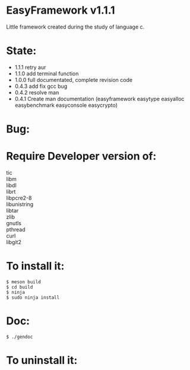 EasyFramework v1.1.1
====================
Little framework created during the study of language c.<br/>

State:
======
* 1.1.1 retry aur
* 1.1.0 add terminal function
* 1.0.0 full documentated, complete revision code
* 0.4.3 add fix gcc bug
* 0.4.2 resolve man
* 0.4.1 Create man documentation (easyframework easytype easyalloc easybenchmark easyconsole easycrypto)

Bug:
====

Require Developer version of:
========
tic<br/>
libm<br/>
libdl<br/>
librt<br/>
libpcre2-8<br/>
libunistring<br/>
libtar<br/>
zlib<br/>
gnutls<br/>
pthread<br/>
curl<br/>
libgit2<br/>

To install it:
==============
```
$ meson build
$ cd build
$ ninja
$ sudo ninja install
```

Doc:
================
```
$ ./gendoc
```

To uninstall it:
==============

